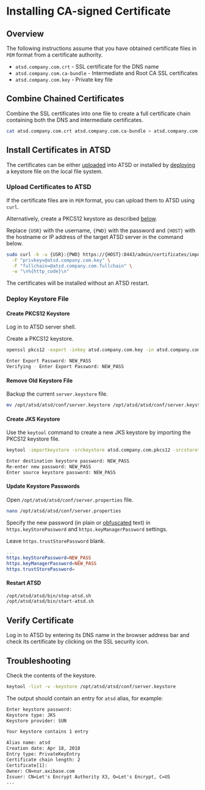 # Installing CA-signed Certificate

## Overview

The following instructions assume that you have obtained certificate files in `PEM` format from a certificate authority.

* `atsd.company.com.crt` - SSL certificate for the DNS name
* `atsd.company.com.ca-bundle` - Intermediate and Root CA SSL certificates
* `atsd.company.com.key` - Private key file

## Combine Chained Certificates

Combine the SSL certificates into one file to create a full certificate chain containing both the DNS and intermediate certificates.

```sh
cat atsd.company.com.crt atsd.company.com.ca-bundle > atsd.company.com.fullchain
```

## Install Certificates in ATSD

The certificates can be either [uploaded](#upload-certificates-to-atsd) into ATSD or installed by [deploying](#deploy-keystore-file) a keystore file on the local file system.

### Upload Certificates to ATSD

If the certificate files are in `PEM` format, you can upload them to ATSD using `curl`.

Alternatively, create a PKCS12 keystore as described [below](#deploy-keystore-file).

Replace `{USR}` with the username, `{PWD}` with the password and `{HOST}` with the hostname or IP address of the target ATSD server in the command below.

```sh
sudo curl -k -u {USR}:{PWD} https://{HOST}:8443/admin/certificates/import/atsd \
  -F "privkey=@atsd.company.com.key" \
  -F "fullchain=@atsd.company.com.fullchain" \
  -w "\n%{http_code}\n"
```

The certificates will be installed without an ATSD restart.

### Deploy Keystore File

#### Create PKCS12 Keystore

Log in to ATSD server shell.

Create a PKCS12 keystore.

```sh
openssl pkcs12 -export -inkey atsd.company.com.key -in atsd.company.com.fullchain -out atsd.company.com.pkcs12
```

```sh
Enter Export Password: NEW_PASS
Verifying - Enter Export Password: NEW_PASS
```

#### Remove Old Keystore File

Backup the current `server.keystore` file.

```sh
mv /opt/atsd/atsd/conf/server.keystore /opt/atsd/atsd/conf/server.keystore.backup 
```

#### Create JKS Keystore

Use the `keytool` command to create a new JKS keystore by importing the PKCS12 keystore file.

```sh
keytool -importkeystore -srckeystore atsd.company.com.pkcs12 -srcstoretype PKCS12 -alias 1 -destkeystore /opt/atsd/atsd/conf/server.keystore -destalias atsd
```

```txt
Enter destination keystore password: NEW_PASS
Re-enter new password: NEW_PASS
Enter source keystore password: NEW_PASS
```

#### Update Keystore Passwords

Open `/opt/atsd/atsd/conf/server.properties` file.

```sh
nano /opt/atsd/atsd/conf/server.properties
```

Specify the new password (in plain or [obfuscated](passwords-obfuscation.md) text) in `https.keyStorePassword` and `https.keyManagerPassword` settings. 

Leave `https.trustStorePassword` blank.

```elm
...
https.keyStorePassword=NEW_PASS
https.keyManagerPassword=NEW_PASS
https.trustStorePassword=
```

#### Restart ATSD

```sh
/opt/atsd/atsd/bin/stop-atsd.sh
/opt/atsd/atsd/bin/start-atsd.sh
```

## Verify Certificate

Log in to ATSD by entering its DNS name in the browser address bar and check its certificate by clicking on the SSL security icon.

## Troubleshooting

Check the contents of the keystore.

```sh
keytool -list -v -keystore /opt/atsd/atsd/conf/server.keystore
```

The output should contain an entry for `atsd` alias, for example:

```txt
Enter keystore password:
Keystore type: JKS
Keystore provider: SUN

Your keystore contains 1 entry

Alias name: atsd
Creation date: Apr 18, 2018
Entry type: PrivateKeyEntry
Certificate chain length: 2
Certificate[1]:
Owner: CN=nur.axibase.com
Issuer: CN=Let's Encrypt Authority X3, O=Let's Encrypt, C=US
...
```
